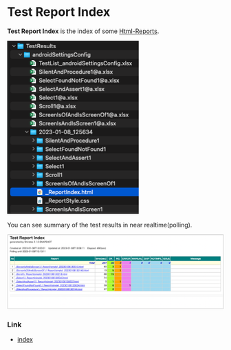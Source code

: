 # Test Report Index

**Test Report Index** is the index of some [Html-Reports](../creating_testclass/test_result_files.md).

![Test Report Index file](../_images/report_index_file.png)

You can see summary of the test results in near realtime(polling).

![Test Report Index](../_images/test_report_index.png)

### Link

- [index](../../index.md)
